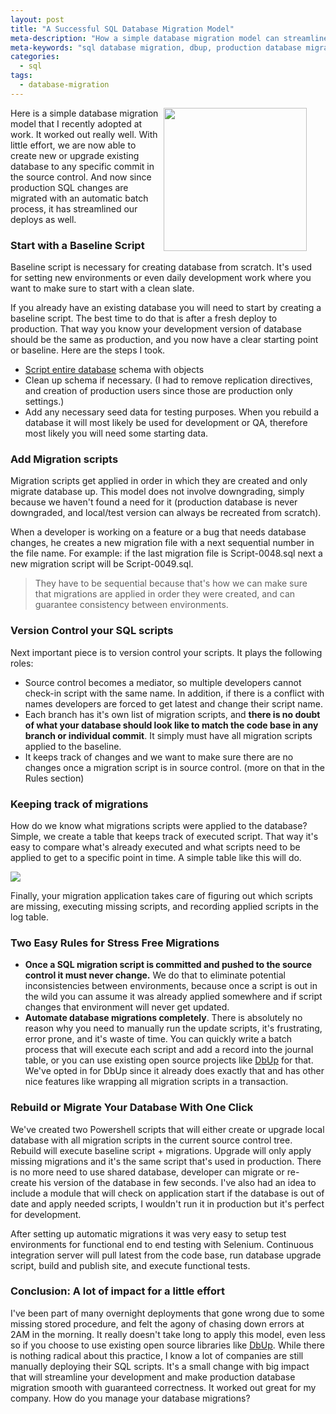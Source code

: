 ```yaml
---
layout: post
title: "A Successful SQL Database Migration Model"
meta-description: "How a simple database migration model can streamline deployments and eliminate frustrations regarding SQL changes."
meta-keywords: "sql database migration, dbup, production database migration"
categories: 
  - sql
tags:
  - database-migration
---
```



<img src="/uploads/2014/04/database-migration.png" style="float:right; margin-right:30px; width:229px !important;" />

Here is a simple database migration model that I recently adopted at work. It worked out really well. With little effort, we are now able to create new or upgrade existing database to any specific commit in the source control. And now since production SQL changes are migrated with an automatic batch process, it has streamlined our deploys as well.

### Start with a Baseline Script
Baseline script is necessary for creating database from scratch. It's used for setting new environments or even daily development work where you want to make sure to start with a clean slate.

If you already have an existing database you will need to start by creating a baseline script. The best time to do that is after a fresh deploy to production. That way you know your development version of database should be the same as production, and you now have a clear starting point or baseline. Here are the steps I took.


- [Script entire database](http://blog.sqlauthority.com/2011/05/07/sql-server-2008-2008-r2-create-script-to-copy-database-schema-and-all-the-objects-data-schema-stored-procedure-functions-triggers-tables-views-constraints-and-all-other-database-objects/) schema with objects
- Clean up schema if necessary. (I had to remove replication directives, and creation of  production users since those are production only settings.)
- Add any necessary seed data for testing purposes. When you rebuild a database it will most likely be used for development or QA, therefore most likely you will need some starting data.



### Add Migration scripts
Migration scripts get applied in order in which they are created and only migrate database up. This model does not involve downgrading, simply because we haven't found a need for it (production database is never downgraded, and local/test version can always be recreated from scratch).

When a developer is working on a feature or a bug that needs database changes, he creates a new migration file with a next sequential number in the file name. For example: if the last migration file is Script-0048.sql next a new migration script will be Script-0049.sql. 
> They have to be sequential because that's how we can make sure that migrations are applied in order they were created, and can guarantee consistency between environments. 

### Version Control your SQL scripts

Next important piece is to version control your scripts. It plays the following roles:


- Source control becomes a mediator, so multiple developers cannot check-in script with the same name. In addition, if there is a conflict with names developers are forced to get latest and change their script name.
- Each branch has it's own list of migration scripts, and **there is no doubt of what your database should look like to match the code base in any branch or individual commit**. It simply must have all migration scripts applied to the baseline.
- It keeps track of changes and we want to make sure there are no changes once a migration script is in source control. (more on that in the Rules section)

### Keeping track of migrations

How do we know what migrations scripts were applied to the database? Simple, we create a table that keeps track of executed script.  That way it's easy to compare what's already executed and what scripts need to be applied to get to a specific point in time. A simple table like this will do. 

![](/uploads/2014/04/AppliedScriptsTable.png)

Finally, your migration application takes care of figuring out which scripts are missing, executing missing scripts, and recording applied scripts in the log table.

### Two Easy Rules for Stress Free Migrations


- **Once a SQL migration script is committed and pushed to the source control it must never change.** We do that to eliminate potential inconsistencies between environments, because once a script is out in the wild you can assume it was already applied somewhere and if script changes that environment will never get updated. 
- **Automate database migrations completely**. There is absolutely no reason why you need to manually run the update scripts, it's frustrating, error prone, and it's waste of time. You can quickly write a batch process that will execute each script and add a record into the journal table, or you can use existing open source projects like [DbUp](http://dbup.github.io/) for that. We've opted in for DbUp since it already does exactly that and has other nice features like wrapping all migration scripts in a transaction. 

### Rebuild or Migrate Your Database With One Click

We've created two Powershell scripts that will either create or upgrade local database with all migration scripts in the current source control tree. Rebuild will execute baseline script + migrations. Upgrade will only apply missing migrations and it's the same script that's used in production. There is no more need to use shared database, developer can migrate or re-create his version of the database in few seconds. I've also had an idea to include a module that will check on application start if the database is out of date and apply needed scripts, I wouldn't run it in production but it's perfect for development.

After setting up automatic migrations it was very easy to setup test environments for functional end to end testing with Selenium. Continuous integration server will pull latest from the code base, run database upgrade script, build and publish site, and execute functional tests. 

### Conclusion: A lot of impact for a little effort

I've been part of many overnight deployments that gone wrong due to some missing stored procedure, and felt the agony of chasing down errors at 2AM in the morning. It really doesn't take long to apply this model, even less so if you choose to use existing open source libraries like [DbUp](http://dbup.github.io/). While there is nothing radical about this practice, I know a lot of companies are still manually deploying their SQL scripts. It's a small change with big impact that will streamline your development and make production database migration smooth with guaranteed correctness. It worked out great for my company. How do you manage your database migrations?

